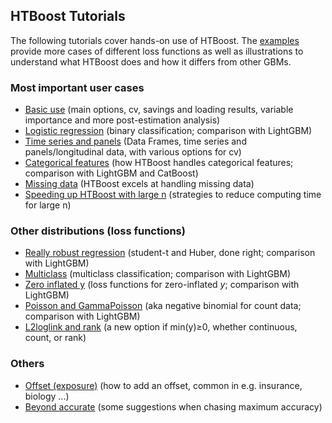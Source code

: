 ## HTBoost Tutorials

The following tutorials cover hands-on use of HTBoost.
The [examples](Examples.md) provide more cases of different loss functions as well as illustrations to understand what HTBoost does and how it differs from other GBMs.

### Most important user cases 

  * [Basic use](tutorials/Basic%20use.md) (main options, cv, savings and loading results, variable importance and more post-estimation analysis)
  * [Logistic regression](tutorials/Logistic.md) (binary classification; comparison with LightGBM)
  * [Time series and panels](tutorials/Time%20series%20and%20panels.md) (Data Frames, time series and panels/longitudinal data, with various options for cv)
  * [Categorical features](tutorials/Categoricals.md) (how HTBoost handles categorical features; comparison with LightGBM and CatBoost)
  * [Missing data](tutorials/Missing.md) (HTBoost excels at handling missing data)
  * [Speeding up HTBoost with large n](tutorials/Faster%20large%20n.md) (strategies to reduce computing time for large n)


### Other distributions (loss functions)

  * [Really robust regression](tutorials/t.md) (student-t and Huber, done right; comparison with LightGBM)
  * [Multiclass](tutorials/Multiclass.md) (multiclass classification; comparison with LightGBM)
  * [Zero inflated y](tutorials/Zero%20inflated%20y.md) (loss functions for zero-inflated *y*; comparison with LightGBM)
  * [Poisson and GammaPoisson](tutorials/GammaPoisson.md) (aka negative binomial for count data; comparison with LightGBM)  
  * [L2loglink and rank](tutorials/L2loglink%20and%20rank.md) (a new option if min(y)≥0, whether continuous, count, or rank)

### Others

  * [Offset (exposure)](tutorials/Offset.md) (how to add an offset, common in e.g. insurance, biology ...)
  * [Beyond accurate](tutorials/Beyond%20accurate.md) (some suggestions when chasing maximum accuracy)
  

